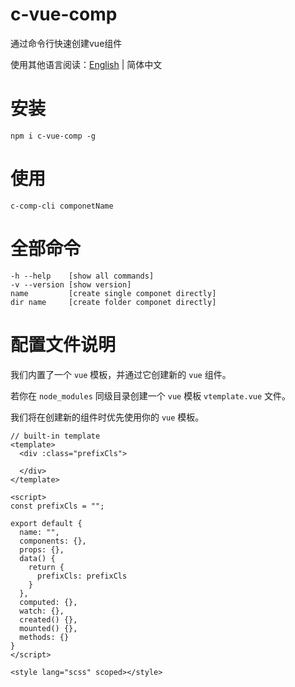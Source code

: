 # c-vue-comp
通过命令行快速创建vue组件

使用其他语言阅读：[English](./readme.md) | 简体中文

# 安装
~~~
npm i c-vue-comp -g
~~~

# 使用
~~~
c-comp-cli componetName
~~~

# 全部命令
~~~
-h --help    [show all commands]
-v --version [show version]
name         [create single componet directly]
dir name     [create folder componet directly]
~~~

# 配置文件说明
我们内置了一个 `vue` 模板，并通过它创建新的 `vue` 组件。

若你在 `node_modules` 同级目录创建一个 `vue` 模板 `vtemplate.vue` 文件。

我们将在创建新的组件时优先使用你的 `vue` 模板。

~~~
// built-in template
<template>
  <div :class="prefixCls">
    
  </div>
</template>

<script>
const prefixCls = "";

export default {
  name: "",
  components: {},
  props: {},
  data() {
    return {
      prefixCls: prefixCls
    }
  },
  computed: {},
  watch: {},
  created() {},
  mounted() {},
  methods: {}
}
</script>

<style lang="scss" scoped></style>

~~~